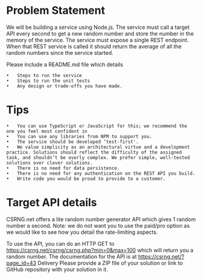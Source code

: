 # Problem Statement
We will be building a service using Node.js. The service must call a target API every second to get a new random number and store the number in the memory of the service. The service must expose a single REST endpoint. When that REST service is called it should return the average of all the random numbers since the service started.

Please include a README.md file which details

	•	Steps to run the service
	•	Steps to run the unit tests
	•	Any design or trade-offs you have made.

# Tips
	•	You can use TypeScript or JavaScript for this; we recommend the one you feel most confident in
	•	You can use any libraries from NPM to support you.
	•	The service should be developed ‘test-first'.
	•	We value simplicity as an architectural virtue and a development practice. Solutions should reflect the difficulty of the assigned task, and shouldn’t be overly complex. We prefer simple, well-tested solutions over clever solutions.
	•	There is no need for data persistence.
	•	There is no need for any authentication on the REST API you build.
	•	Write code you would be proud to provide to a customer.

# Target API details
CSRNG.net offers a lite random number generator API which gives 1 random number a second. Note: we do not want you to use the paid/pro option as we would like to see how you detail the rate-limiting aspects.

To use the API, you can do an HTTP GET to https://csrng.net/csrng/csrng.php?min=0&max=100 which will return you a random number. The documentation for the API is at https://csrng.net/?page_id=43 
Delivery
Please provide a ZIP file of your solution or link to GitHub repository with your solution in it.

